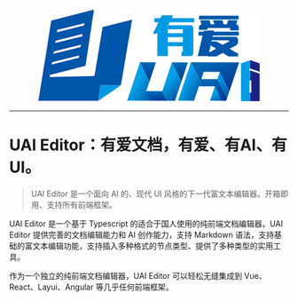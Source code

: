 <div style="width: 100%; text-align:center;">
    <img src="images/logo.png" />
</div>

---

# UAI Editor：有爱文档，有爱、有AI、有UI。

> UAI Editor 是一个面向 AI 的、现代 UI 风格的下一代富文本编辑器。开箱即用、支持所有前端框架。

UAI Editor 是一个基于 Typescript 的适合于国人使用的纯前端文档编辑器。UAI Editor 提供完善的文档编辑能力和 AI 创作能力，支持 Markdown 语法，支持基础的富文本编辑功能，支持插入多种格式的节点类型、提供了多种类型的实用工具。

作为一个独立的纯前端文档编辑器，UAI Editor 可以轻松无缝集成到 Vue、React、Layui、Angular 等几乎任何前端框架。
